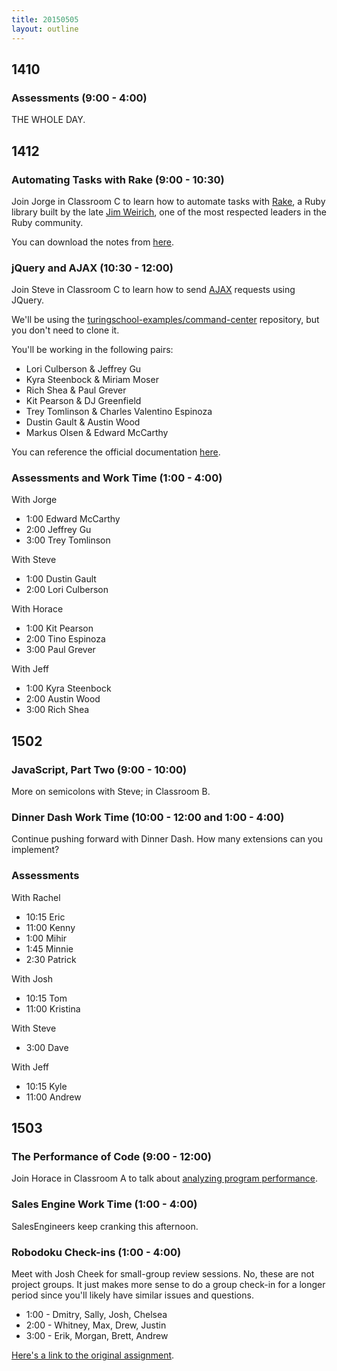 ```yaml
---
title: 20150505
layout: outline
---
```


## 1410

### Assessments (9:00 - 4:00)

THE WHOLE DAY.

## 1412

### Automating Tasks with Rake (9:00 - 10:30)

Join Jorge in Classroom C to learn how to automate tasks with [Rake](https://github.com/ruby/rake), a Ruby library built by the late [Jim Weirich](http://en.wikipedia.org/wiki/Jim_Weirich), one of the most respected leaders in the Ruby community.

You can download the notes from [here](https://www.dropbox.com/s/v0npx56isv5dcjm/Turing%20-%20Task%20Automation%20with%20Rake%20%28Notes%29.pages?dl=0).

### jQuery and AJAX (10:30 - 12:00)

Join Steve in Classroom C to learn how to send [AJAX](http://en.wikipedia.org/wiki/Ajax_(programming)) requests using JQuery.

We'll be using the [turingschool-examples/command-center][cc] repository, but you don't need to clone it.

[cc]: https://github.com/turingschool-examples/command-center

You'll be working in the following pairs:

* Lori Culberson & Jeffrey Gu
* Kyra Steenbock & Miriam Moser
* Rich Shea & Paul Grever
* Kit Pearson & DJ Greenfield
* Trey Tomlinson & Charles Valentino Espinoza
* Dustin Gault & Austin Wood
* Markus Olsen & Edward McCarthy

You can reference the official documentation [here](http://api.jquery.com/jquery.ajax/).

### Assessments and Work Time (1:00 - 4:00)

With Jorge

* 1:00 Edward McCarthy
* 2:00 Jeffrey Gu
* 3:00 Trey Tomlinson

With Steve

* 1:00 Dustin Gault
* 2:00 Lori Culberson

With Horace

* 1:00 Kit Pearson
* 2:00 Tino Espinoza
* 3:00 Paul Grever

With Jeff

* 1:00 Kyra Steenbock
* 2:00 Austin Wood
* 3:00 Rich Shea

## 1502

### JavaScript, Part Two (9:00 - 10:00)

More on semicolons with Steve; in Classroom B.

### Dinner Dash Work Time (10:00 - 12:00 and 1:00 - 4:00)

Continue pushing forward with Dinner Dash. How many extensions can you implement?

### Assessments

With Rachel

* 10:15 Eric
* 11:00 Kenny
* 1:00 Mihir
* 1:45 Minnie
* 2:30 Patrick

With Josh

* 10:15 Tom
* 11:00 Kristina

With Steve

* 3:00 Dave

With Jeff

* 10:15 Kyle
* 11:00 Andrew

## 1503

### The Performance of Code (9:00 - 12:00)

Join Horace in Classroom A to talk about [analyzing program performance](https://github.com/turingschool/lesson_plans/blob/master/ruby_01-object_oriented_programming_with_ruby/performance_of_code.markdown).

### Sales Engine Work Time (1:00 - 4:00)

SalesEngineers keep cranking this afternoon.

### Robodoku Check-ins (1:00 - 4:00)

Meet with Josh Cheek for small-group review sessions. No, these are not project groups. It just makes more sense to do
 a  group check-in for a longer period since you'll likely have similar issues and questions.

* 1:00 - Dmitry, Sally, Josh, Chelsea
* 2:00 - Whitney, Max, Drew, Justin
* 3:00 - Erik, Morgan, Brett, Andrew

[Here's a link to the original assignment](https://github.com/JumpstartLab/curriculum/blob/master/source/projects/robodoku.markdown).
